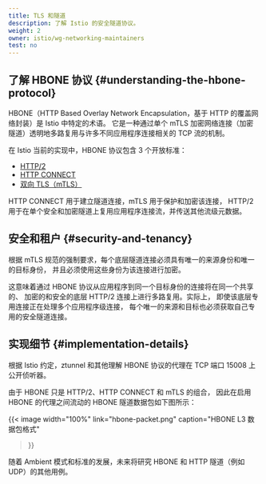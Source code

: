 ```yaml
---
title: TLS 和隧道
description: 了解 Istio 的安全隧道协议。
weight: 2
owner: istio/wg-networking-maintainers
test: no
---
```


## 了解 HBONE 协议 {#understanding-the-hbone-protocol}

HBONE（HTTP Based Overlay Network Encapsulation，基于 HTTP 的覆盖网络封装）是 Istio 中特定的术语。
它是一种通过单个 mTLS 加密网络连接（加密隧道）透明地多路复用与许多不同应用程序连接相关的 TCP 流的机制。

在 Istio 当前的实现中，HBONE 协议包含 3 个开放标准：

- [HTTP/2](https://httpwg.org/specs/rfc7540.html)
- [HTTP CONNECT](https://developer.mozilla.org/en-US/docs/Web/HTTP/Methods/CONNECT)
- [双向 TLS（mTLS）](https://datatracker.ietf.org/doc/html/rfc8446)

HTTP CONNECT 用于建立隧道连接，mTLS 用于保护和加密该连接，
HTTP/2 用于在单个安全和加密隧道上复用应用程序连接流，并传送其他流级元数据。

## 安全和租户 {#security-and-tenancy}

根据 mTLS 规范的强制要求，每个底层隧道连接必须具有唯一的来源身份和唯一的目标身份，
并且必须使用这些身份为该连接进行加密。

这意味着通过 HBONE 协议从应用程序到同一个目标身份的连接将在同一个共享的、
加密的和安全的底层 HTTP/2 连接上进行多路复用。实际上，
即使该底层专用连接正在处理多个应用程序级连接，
每个唯一的来源和目标也必须获取自己专用的安全隧道连接。

## 实现细节 {#implementation-details}

根据 Istio 约定，ztunnel 和其他理解 HBONE 协议的代理在 TCP 端口 15008 上公开侦听器。

由于 HBONE 只是 HTTP/2、HTTP CONNECT 和 mTLS 的组合，
因此在启用 HBONE 的代理之间流动的 HBONE 隧道数据包如下图所示：

{{< image width="100%"
  link="hbone-packet.png"
  caption="HBONE L3 数据包格式"
>}}

随着 Ambient 模式和标准的发展，未来将研究 HBONE 和 HTTP 隧道（例如 UDP）的其他用例。
